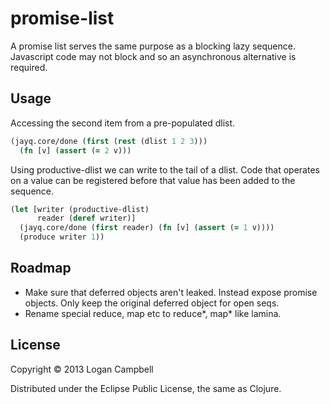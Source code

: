 # promise-list

A promise list serves the same purpose as a blocking lazy sequence. Javascript
code may not block and so an asynchronous alternative is required.

## Usage

Accessing the second item from a pre-populated dlist.

```clojure
(jayq.core/done (first (rest (dlist 1 2 3)))
  (fn [v] (assert (= 2 v)))
```

Using productive-dlist we can write to the tail of a dlist. Code that operates
on a value can be registered before that value has been added to the sequence.

```clojure
(let [writer (productive-dlist)
      reader (deref writer)]
  (jayq.core/done (first reader) (fn [v] (assert (= 1 v))))
  (produce writer 1))
```


## Roadmap

* Make sure that deferred objects aren't leaked. Instead expose promise
  objects. Only keep the original deferred object for open seqs.
* Rename special reduce, map etc to reduce*, map* like lamina.

## License

Copyright © 2013 Logan Campbell

Distributed under the Eclipse Public License, the same as Clojure.
